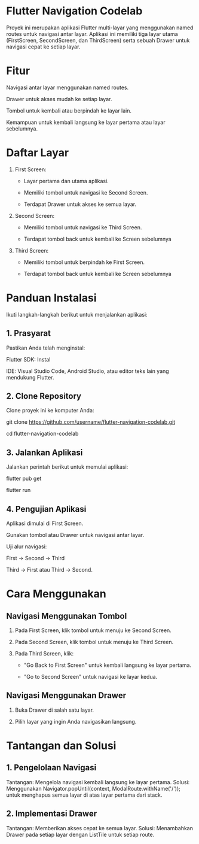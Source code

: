 # Flutter Navigation Codelab
Proyek ini merupakan aplikasi Flutter multi-layar yang menggunakan named routes untuk navigasi antar layar. Aplikasi ini memiliki tiga layar utama (FirstScreen, SecondScreen, dan ThirdScreen) serta sebuah Drawer untuk navigasi cepat ke setiap layar.

# Fitur
Navigasi antar layar menggunakan named routes.

Drawer untuk akses mudah ke setiap layar.

Tombol untuk kembali atau berpindah ke layar lain.

Kemampuan untuk kembali langsung ke layar pertama atau layar sebelumnya.

# Daftar Layar
1. First Screen:

    - Layar pertama dan utama aplikasi.

    - Memiliki tombol untuk navigasi ke Second Screen.

    - Terdapat Drawer untuk akses ke semua layar.

2. Second Screen:

    - Memiliki tombol untuk navigasi ke Third Screen.

    - Terdapat tombol back untuk kembali ke Screen sebelumnya

3. Third Screen:

    - Memiliki tombol untuk berpindah ke First Screen.

    - Terdapat tombol back untuk kembali ke Screen sebelumnya

# Panduan Instalasi
Ikuti langkah-langkah berikut untuk menjalankan aplikasi:

## 1. Prasyarat
Pastikan Anda telah menginstal:

Flutter SDK: Instal 

IDE: Visual Studio Code, Android Studio, atau editor teks lain yang mendukung Flutter.

## 2. Clone Repository
Clone proyek ini ke komputer Anda:

git clone https://github.com/username/flutter-navigation-codelab.git

cd flutter-navigation-codelab

## 3. Jalankan Aplikasi
Jalankan perintah berikut untuk memulai aplikasi:

flutter pub get

flutter run

## 4. Pengujian Aplikasi
Aplikasi dimulai di First Screen.

Gunakan tombol atau Drawer untuk navigasi antar layar.

Uji alur navigasi:

First → Second → Third

Third → First atau Third → Second.

# Cara Menggunakan
## Navigasi Menggunakan Tombol
1. Pada First Screen, klik tombol untuk menuju ke Second Screen.

2. Pada Second Screen, klik tombol untuk menuju ke Third Screen.

3. Pada Third Screen, klik:

    - "Go Back to First Screen" untuk kembali langsung ke layar pertama.

    - "Go to Second Screen" untuk navigasi ke layar kedua.

## Navigasi Menggunakan Drawer
1. Buka Drawer di salah satu layar.

2. Pilih layar yang ingin Anda navigasikan langsung.

# Tantangan dan Solusi
## 1. Pengelolaan Navigasi
Tantangan: Mengelola navigasi kembali langsung ke layar pertama.
Solusi: Menggunakan Navigator.popUntil(context, ModalRoute.withName('/')); untuk menghapus semua layar di atas layar pertama dari stack.

## 2. Implementasi Drawer
Tantangan: Memberikan akses cepat ke semua layar.
Solusi: Menambahkan Drawer pada setiap layar dengan ListTile untuk setiap route.

